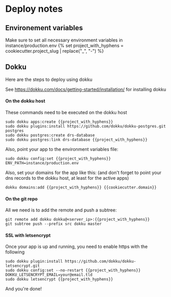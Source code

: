# Deploy notes
## Environement variables
Make sure to set all necessary environment variables in instance/production.env
{% set project_with_hyphens = cookiecutter.project_slug | replace("_", "-") %}
## Dokku
Here are the steps to deploy using dokku

See https://dokku.com/docs/getting-started/installation/ for installing dokku
#### On the dokku host
These commands need to be executed on the dokku host
```shell script
sudo dokku apps:create {{project_with_hyphens}}
sudo dokku plugins:install https://github.com/dokku/dokku-postgres.git postgres
sudo dokku postgres:create drs-database
sudo dokku postgres:link drs-database {{project_with_hyphens}}
```

Also, point your app to the environment variables file:
```shell script
sudo dokku config:set {{project_with_hyphens}} ENV_PATH=instance/production.env
```

Also, set your domains for the app like this: (and don't forget to point your dns records to the dokku host,
at least for the active apps)
```shell script
dokku domains:add {{project_with_hyphens}} {{cookiecutter.domain}}
```

#### On the git repo
All we need is to add the remote and push a subtree:
```shell script
git remote add dokku dokku@<server_ip>:{{project_with_hyphens}}
git subtree push --prefix src dokku master
```

#### SSL with letsencrypt
Once your app is up and running, you need to enable https with the following
```shell script
sudo dokku plugin:install https://github.com/dokku/dokku-letsencrypt.git
sudo dokku config:set --no-restart {{project_with_hyphens}} DOKKU_LETSENCRYPT_EMAIL=your@email.tld
sudo dokku letsencrypt {{project_with_hyphens}}
```

And you're done!